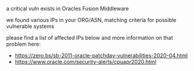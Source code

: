
a critical vuln exists in Oracles Fusion Middleware

we found various IPs in your ORG/ASN,
matching criteria for possible vulnerable systems

please find a list of affected IPs below
and more information on that problem here:

- https://zero.bs/sb-2011-oracle-patchday-vulnerabilities-2020-04.html
- https://www.oracle.com/security-alerts/cpuapr2020.html

